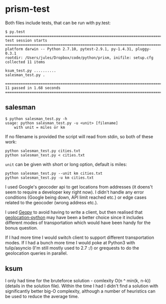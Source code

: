 # prism-test

Both files include tests, that can be run with py.test:
```
$ py.test
========================================================================== test session starts ===========================================================================
platform darwin -- Python 2.7.10, pytest-2.9.1, py-1.4.31, pluggy-0.3.1
rootdir: /Users/jules/Dropbox/code/python/prism, inifile: setup.cfg
collected 11 items 

ksum_test.py ..........
salesman_test.py .

======================================================================= 11 passed in 1.68 seconds ========================================================================
```

## salesman

```
$ python salesman_test.py -h
usage: python salesman_test.py -u <unit> [filename]
    with unit = miles or km
```

If no filename is provided the script will read from stdin, so both of these work:
```
python salesman_test.py cities.txt
python salesman_test.py < cities.txt
```

`unit` can be given with short or long option, default is miles:
```
python salesman_test.py --unit km cities.txt 
python salesman_test.py -u km cities.txt 
```

I used Google's geocoder api to get locations from addresses (it doens't seem to require a developer key right now). I didn't handle any error conditions (Google being down, API limit reached etc.) or edge cases related to the geocoder (wrong address etc.).

I used [Geopy](https://github.com/geopy/geopy) to avoid having to write a client, but then realised that [geolocation-python](https://pypi.python.org/pypi/geolocation-python/0.2.0) may have been a better choice since it includes different modes of transportation which would have been handy for the bonus question.

If I had more time I would switch client to support different transportation modes. If I had a bunch more time I would poke at Python3 with tulip/asyncio (I'm still mostly used to 2.7 :/) or grequests to do the geolocation queries in parallel.

## ksum

I only had time for the bruteforce solution - comlexity O(n ^ min(k, n-k)) (details in the solution file). Within the time I had I didn't find a solution with significantly better big-O complexity, although a number of heuristics can be used to reduce the average time.
